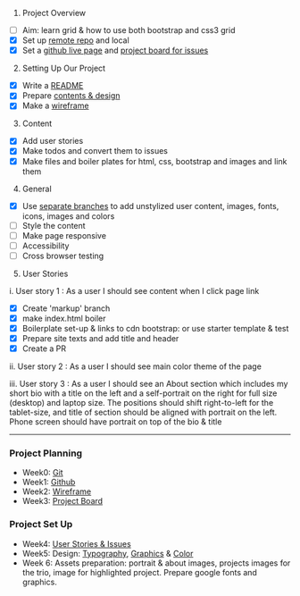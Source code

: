 1. Project Overview

- [ ] Aim: learn grid & how to use both bootstrap and css3 grid
- [x] Set up [remote repo](https://github.com/LujiAnna/LujiAnna.github.io) and local
- [x] Set a [github live page](https://lujianna.github.io) and [project board for issues](https://github.com/LujiAnna/LujiAnna.github.io/projects/1)

2. Setting Up Our Project

- [x] Write a [README](./README.md)
- [x] Prepare [contents & design](./content.txt)
- [x] Make a [wireframe](./wireframe.md)

3. Content

- [x] Add user stories
- [x] Make todos and convert them to issues
- [x] Make files and boiler plates for html, css, bootstrap and images and link them
  
4. General

- [x] Use [separate branches](https://github.com/LujiAnna/LujiAnna.github.io/branches) to add unstylized user content, images, fonts, icons, images and colors
- [ ] Style the content 
- [ ] Make page responsive 
- [ ] Accessibility
- [ ] Cross browser testing

5. User Stories

i. User story 1 : As a user I should see content when I click page link
- [x] Create 'markup' branch
- [x] make index.html boiler
- [x] Boilerplate set-up & links to cdn bootstrap: or use starter template & test
- [x] Prepare site texts and add title and header
- [x] Create a PR

ii. User story 2 : As a user I should see main color theme of the page

iii. User story 3 :  As a user I should see an About section which includes my short bio with a title on the left and a self-portrait on the right for full size (desktop) and laptop size. 
The positions should shift right-to-left for the tablet-size, and title of section should be aligned with portrait on the left.
Phone screen should have portrait on top of the bio & title

--------

### Project Planning

* Week0: [Git](https://github.com/LujiAnna/LujiAnna)
* Week1: [Github](https://lujianna.github.io/LujiAnna/)
* Week2: [Wireframe](https://github.com/LujiAnna/LujiAnna.github.io/blob/master/wireframe.md)
* Week3: [Project Board](https://github.com/LujiAnna/LujiAnna.github.io/projects/1)

### Project Set Up

* Week4: [User Stories & Issues](https://github.com/LujiAnna/LujiAnna.github.io/issues)
* Week5: Design: [Typography](fonts.google.com), [Graphics](fontawesome.com) & [Color]()
* Week 6: Assets preparation: portrait & about images,  projects images for the trio, image for highlighted project. Prepare google fonts and graphics.

